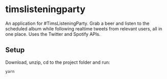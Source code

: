 # timslisteningparty

An application for #TimsListeningParty. Grab a beer and listen to the scheduled album while following realtime tweets from relevant users, all in one place. Uses the Twitter and Spotify APIs.

## Setup

Download, unzip, cd to the project folder and run:
```
yarn
```
